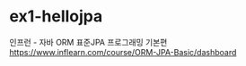 # ex1-hellojpa
인프런 - 자바 ORM 표준JPA 프로그래밍 기본편  
https://www.inflearn.com/course/ORM-JPA-Basic/dashboard
